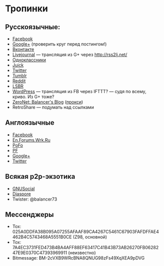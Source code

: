 # Тропинки

## Русскоязычные:

- [Facebook](https://vk.com/balancer)
- [Google+](https://plus.google.com/113730597040634449637) (проверить круг перед постингом!)
- [Вконтакте](https://vk.com/balancer)
- [Livejournal](http://bal.livejournal.com/) — трансляция из G+ через http://rss2lj.net/
- [Одноклассники](https://ok.ru/profile/22648499178)
- [Juick](http://juick.com/Balancer/)
- [Twitter](https://twitter.com/balancer73)
- [Tumblr](http://balancer73.tumblr.com/)
- [Reddit](https://www.reddit.com/user/Balancer73/)
- [LSBR](http://ls.balancer.ru/profile/Balancer/created/topics/)
- [WordPress](https://balancer73.wordpress.com/) — трансляция из FB через IFTTT? — судя по всему, криво. Из G+ тоже?
- [ZeroNet: Balancer's Blog](http://127.0.0.1:43110/1MaQ4W5D6G52TpBfPACU9k9QcB1DxvHZ5v/) ([прокси](https://proxy.zeronet.a0z.ru/1MaQ4W5D6G52TpBfPACU9k9QcB1DxvHZ5v/))
- RetroShare — подумать над ссылками

## Англоязычные

- [Facebook](https://www.facebook.com/roman.karshiev.9)
- [En.Forums.Wrk.Ru](http://en.forums.wrk.ru/)
- [PoFo](https://www.politicsforum.org/forum/viewtopic.php?f=41&t=166620&start=60)
- [PF](http://www.politicalforum.com/other-off-topic-chat/412256-russia-photos-without-politics-14.html)
- [Google+](https://plus.google.com/111205326799667468448)
- [Twitter](https://twitter.com/Balancer_eng)

## Всякая p2p-экзотика

- [GNUSocial](https://quitter.no/balancer)
- [Diaspore](https://pod.geraspora.de/people/575cb460f8be013213e44860008dbc6c)
- Twister: @balancer73

## Мессенджеры

- Tox: 025A0DDFA38B095A07255AFAAF89CA4267C5461C67903FAFDFFAE4462B4C5743468A5551B0CE  (Z98, основной)
- Tox: 7A4EC3731FED473B4BA4AFF88EF63417C41B43B73AB26270FB0628247E9E0370C47393969911 (неизвестно)
- Bitmessage: BM-2cVXB9WRcBNA8QNUG98zFs49XqXEA9pDVG
